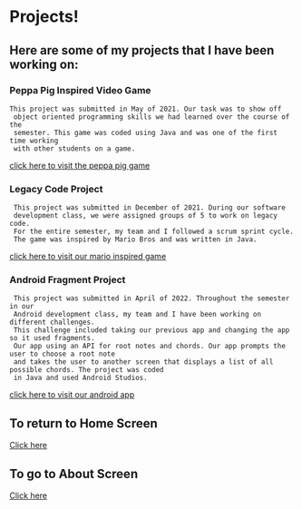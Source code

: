 # Projects! 

## Here are some of my projects that I have been working on:
### Peppa Pig Inspired Video Game
    This project was submitted in May of 2021. Our task was to show off
     object oriented programming skills we had learned over the course of the 
     semester. This game was coded using Java and was one of the first time working
     with other students on a game.


[click here to visit the peppa pig game](https://github.com/eebalboni/Version-3)

### Legacy Code Project
     This project was submitted in December of 2021. During our software
     development class, we were assigned groups of 5 to work on legacy code.
     For the entire semester, my team and I followed a scrum sprint cycle. 
     The game was inspired by Mario Bros and was written in Java. 


[click here to visit our mario inspired game](https://github.com/mattcmerritt/Team-A1-SER-225-Game)

### Android Fragment Project
     This project was submitted in April of 2022. Throughout the semester in our 
     Android development class, my team and I have been working on different challenges.
     This challenge included taking our previous app and changing the app so it used fragments.
     Our app using an API for root notes and chords. Our app prompts the user to choose a root note
     and takes the user to another screen that displays a list of all possible chords. The project was coded
     in Java and used Android Studios.

[click here to visit our android app](https://github.com/eebalboni/Assignment3)

## To return to Home Screen
[Click here](./index.md)

## To go to About Screen
[Click here](./about.md)

